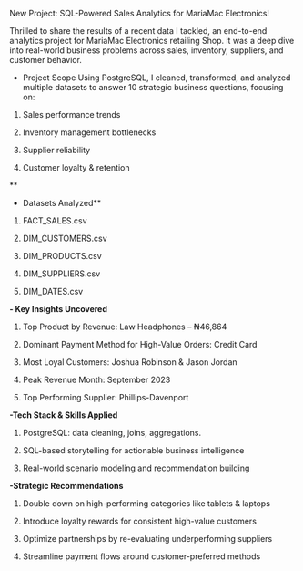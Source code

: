New Project: SQL-Powered Sales Analytics for MariaMac Electronics!

Thrilled to share the results of a recent data  I tackled, an end-to-end analytics project for MariaMac Electronics retailing Shop. it was a deep dive into real-world business problems across sales, inventory, suppliers, and customer behavior.

- Project Scope Using PostgreSQL, I cleaned, transformed, and analyzed multiple datasets to answer 10 strategic business questions, focusing on:

1. Sales performance trends

2. Inventory management bottlenecks

3. Supplier reliability

4. Customer loyalty & retention

**
- Datasets Analyzed**

1. FACT_SALES.csv

2. DIM_CUSTOMERS.csv

3. DIM_PRODUCTS.csv

4. DIM_SUPPLIERS.csv

5. DIM_DATES.csv


**- Key Insights Uncovered**

1. Top Product by Revenue: Law Headphones – ₦46,864

2. Dominant Payment Method for High-Value Orders: Credit Card

3. Most Loyal Customers: Joshua Robinson & Jason Jordan

4. Peak Revenue Month: September 2023

5. Top Performing Supplier: Phillips-Davenport


**-Tech Stack & Skills Applied**

1. PostgreSQL: data cleaning, joins, aggregations.

2. SQL-based storytelling for actionable business intelligence

3. Real-world scenario modeling and recommendation building


**-Strategic Recommendations**

1. Double down on high-performing categories like tablets & laptops

2. Introduce loyalty rewards for consistent high-value customers

3. Optimize partnerships by re-evaluating underperforming suppliers

4. Streamline payment flows around customer-preferred methods
